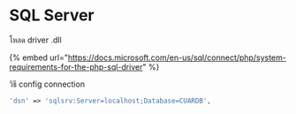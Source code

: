 # SQL Server

โหลด driver .dll

{% embed url="https://docs.microsoft.com/en-us/sql/connect/php/system-requirements-for-the-php-sql-driver" %}

วิธี config connection

```php
'dsn' => 'sqlsrv:Server=localhost;Database=CUARDB',
```

